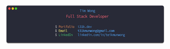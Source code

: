 <img align="center" src="https://raw.githubusercontent.com/T31K/T31K/master/bg.png"/>




<!-- <a href="https://github.com/anuraghazra/convoychat">
  <img align="center" src="https://github-readme-stats.vercel.app/api?username=T31K&show_icons=true&count_private=true&hide=prs&bg_color=bbe1fa&title_color=3282b8&text_color=0f4c75&icon_color=fff" />
</a>
           

## 🔭 Current Project: 
<a href=https://apieceofpi.com>A Piece Of Pi</a>

## 🌱 Current Learning: 
Java Spring

